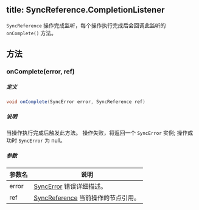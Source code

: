 title:  SyncReference.CompletionListener
---
`SyncReference` 操作完成监听，每个操作执行完成后会回调此监听的 `onComplete()` 方法。
## 方法

### onComplete(error, ref)
##### 定义

```java
void onComplete(SyncError error, SyncReference ref)
```

##### 说明

当操作执行完成后触发此方法。
操作失败，将返回一个 `SyncError` 实例; 操作成功时 `SyncError` 为 null。

##### 参数

参数名 | 说明
--- | ---
error | [SyncError](/api/sync/android/SyncError.html) 错误详细描述。
ref | [SyncReference](/api/sync/android/SyncReference.html) 当前操作的节点引用。
</br>


